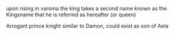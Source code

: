 upon rising in varoma the king takes a second name known as the Kingsname that he is referred as hereafter (or queen)

Arrogant prince knight similar to Damon, could exist as son of Aela
